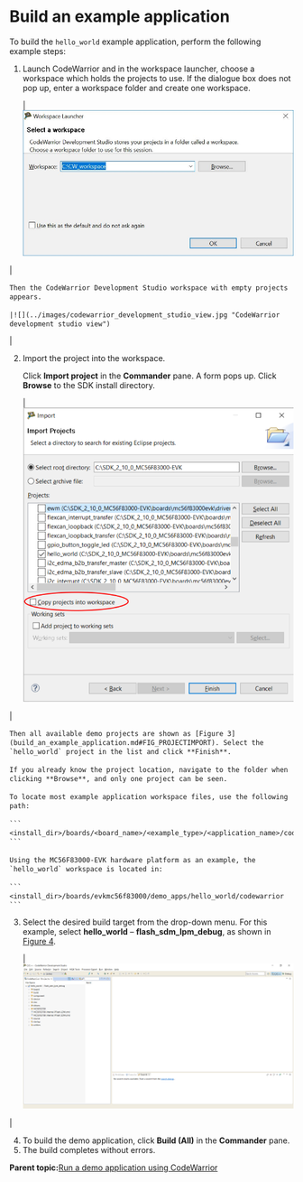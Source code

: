 # Build an example application

To build the `hello_world` example application, perform the following example steps:

1.  Launch CodeWarrior and in the workspace launcher, choose a workspace which holds the projects to use. If the dialogue box does not pop up, enter a workspace folder and create one workspace.

    |![](../images/workspace_launcher_view.jpg "Workspace launcher view")

|

    Then the CodeWarrior Development Studio workspace with empty projects appears.

    |![](../images/codewarrior_development_studio_view.jpg "CodeWarrior development studio view")

|

2.  Import the project into the workspace.

    Click **Import project** in the **Commander** pane. A form pops up. Click **Browse** to the SDK install directory.

    |![](../images/import_projects_view.png "Import projects view")

|

    Then all available demo projects are shown as [Figure 3](build_an_example_application.md#FIG_PROJECTIMPORT). Select the `hello_world` project in the list and click **Finish**.

    If you already know the project location, navigate to the folder when clicking **Browse**, and only one project can be seen.

    To locate most example application workspace files, use the following path:

    ```
    <install_dir>/boards/<board_name>/<example_type>/<application_name>/codewarrior
    ```

    Using the MC56F83000-EVK hardware platform as an example, the `hello_world` workspace is located in:

    ```
    <install_dir>/boards/evkmc56f83000/demo_apps/hello_world/codewarrior
    ```

3.  Select the desired build target from the drop-down menu. For this example, select **hello\_world** – **flash\_sdm\_lpm\_debug**, as shown in [Figure 4](build_an_example_application.md#FIG_DEMOBUILDTARGET).

    |![](../images/demo_build_target_selection.jpg "Demo build target selection")

|

4.  To build the demo application, click **Build \(All\)** in the **Commander** pane.
5.  The build completes without errors.

**Parent topic:**[Run a demo application using CodeWarrior](../topics/run_a_demo_application_using_codewarrior.md)

